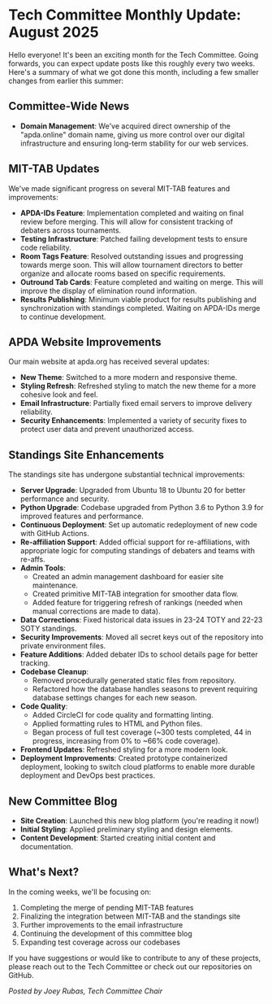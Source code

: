 # Tech Committee Monthly Update: August 2025

Hello everyone! It's been an exciting month for the Tech Committee. Going forwards, you can expect update posts like this roughly every two weeks. Here's a summary of what we got done this month, including a few smaller changes from earlier this summer:

## Committee-Wide News

- **Domain Management**: We've acquired direct ownership of the "apda.online" domain name, giving us more control over our digital infrastructure and ensuring long-term stability for our web services.

## MIT-TAB Updates

We've made significant progress on several MIT-TAB features and improvements:

- **APDA-IDs Feature**: Implementation completed and waiting on final review before merging. This will allow for consistent tracking of debaters across tournaments.
- **Testing Infrastructure**: Patched failing development tests to ensure code reliability.
- **Room Tags Feature**: Resolved outstanding issues and progressing towards merge soon. This will allow tournament directors to better organize and allocate rooms based on specific requirements.
- **Outround Tab Cards**: Feature completed and waiting on merge. This will improve the display of elimination round information.
- **Results Publishing**: Minimum viable product for results publishing and synchronization with standings completed. Waiting on APDA-IDs merge to continue development.

## APDA Website Improvements

Our main website at apda.org has received several updates:

- **New Theme**: Switched to a more modern and responsive theme.
- **Styling Refresh**: Refreshed styling to match the new theme for a more cohesive look and feel.
- **Email Infrastructure**: Partially fixed email servers to improve delivery reliability.
- **Security Enhancements**: Implemented a variety of security fixes to protect user data and prevent unauthorized access.

## Standings Site Enhancements

The standings site has undergone substantial technical improvements:

- **Server Upgrade**: Upgraded from Ubuntu 18 to Ubuntu 20 for better performance and security.
- **Python Upgrade**: Codebase upgraded from Python 3.6 to Python 3.9 for improved features and performance.
- **Continuous Deployment**: Set up automatic redeployment of new code with GitHub Actions.
- **Re-affiliation Support**: Added official support for re-affiliations, with appropriate logic for computing standings of debaters and teams with re-affs.
- **Admin Tools**:
  - Created an admin management dashboard for easier site maintenance.
  - Created primitive MIT-TAB integration for smoother data flow.
  - Added feature for triggering refresh of rankings (needed when manual corrections are made to data).
- **Data Corrections**: Fixed historical data issues in 23-24 TOTY and 22-23 SOTY standings.
- **Security Improvements**: Moved all secret keys out of the repository into private environment files.
- **Feature Additions**: Added debater IDs to school details page for better tracking.
- **Codebase Cleanup**:
  - Removed procedurally generated static files from repository.
  - Refactored how the database handles seasons to prevent requiring database settings changes for each new season.
- **Code Quality**:
  - Added CircleCI for code quality and formatting linting.
  - Applied formatting rules to HTML and Python files.
  - Began process of full test coverage (~300 tests completed, 44 in progress, increasing from 0% to ~66% code coverage).
- **Frontend Updates**: Refreshed styling for a more modern look.
- **Deployment Improvements**: Created prototype containerized deployment, looking to switch cloud platforms to enable more durable deployment and DevOps best practices.

## New Committee Blog

- **Site Creation**: Launched this new blog platform (you're reading it now!)
- **Initial Styling**: Applied preliminary styling and design elements.
- **Content Development**: Started creating initial content and documentation.

## What's Next?

In the coming weeks, we'll be focusing on:

1. Completing the merge of pending MIT-TAB features
2. Finalizing the integration between MIT-TAB and the standings site
3. Further improvements to the email infrastructure
4. Continuing the development of this committee blog
5. Expanding test coverage across our codebases

If you have suggestions or would like to contribute to any of these projects, please reach out to the Tech Committee or check out our repositories on GitHub.

*Posted by Joey Rubas, Tech Committee Chair*
